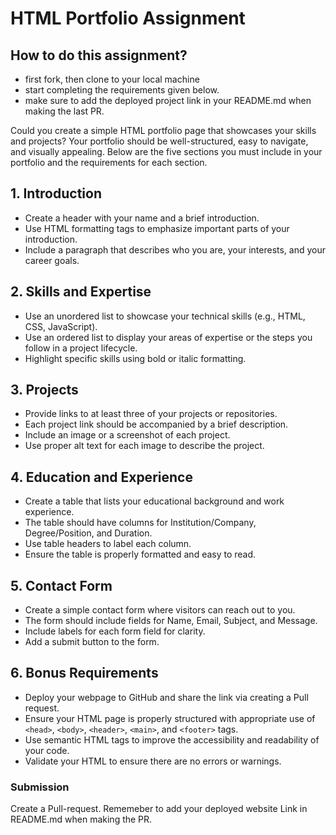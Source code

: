# HTML Portfolio Assignment

## How to do this assignment?

- first fork, then clone to your local machine
- start completing the requirements given below. 
- make sure to add the deployed project link in your README.md when making the last PR.

Could you create a simple HTML portfolio page that showcases your skills and projects? Your portfolio should be well-structured, easy to navigate, and visually appealing. Below are the five sections you must include in your portfolio and the requirements for each section.

## 1. **Introduction**
- Create a header with your name and a brief introduction.
- Use HTML formatting tags to emphasize important parts of your introduction.
- Include a paragraph that describes who you are, your interests, and your career goals.

## 2. **Skills and Expertise**
- Use an unordered list to showcase your technical skills (e.g., HTML, CSS, JavaScript).
- Use an ordered list to display your areas of expertise or the steps you follow in a project lifecycle.
- Highlight specific skills using bold or italic formatting.

## 3. **Projects**
- Provide links to at least three of your projects or repositories.
- Each project link should be accompanied by a brief description.
- Include an image or a screenshot of each project.
- Use proper alt text for each image to describe the project.

## 4. **Education and Experience**
- Create a table that lists your educational background and work experience.
- The table should have columns for Institution/Company, Degree/Position, and Duration.
- Use table headers to label each column.
- Ensure the table is properly formatted and easy to read.

## 5. **Contact Form**
- Create a simple contact form where visitors can reach out to you.
- The form should include fields for Name, Email, Subject, and Message.
- Include labels for each form field for clarity.
- Add a submit button to the form.

## 6. Bonus Requirements
- Deploy your webpage to GitHub and share the link via creating a Pull request.
- Ensure your HTML page is properly structured with appropriate use of `<head>`, `<body>`, `<header>`, `<main>`, and `<footer>` tags.
- Use semantic HTML tags to improve the accessibility and readability of your code.
- Validate your HTML to ensure there are no errors or warnings.

### Submission
Create a Pull-request. Rememeber to add your deployed website Link in README.md when making the PR.  
